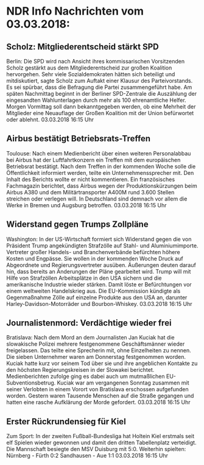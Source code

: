 # NDR Info Nachrichten vom 03.03.2018:


## Scholz: Mitgliederentscheid stärkt SPD
Berlin: Die SPD wird nach Ansicht ihres kommissarischen Vorsitzenden Scholz gestärkt aus dem Mitgliederentscheid zur großen Koalition hervorgehen. Sehr viele Sozialdemokraten hätten sich beteiligt und mitdiskutiert, sagte Scholz zum Auftakt einer Klausur des Parteivorstands. Es sei spürbar, dass die Befragung die Partei zusammengeführt habe. Am späten Nachmittag beginnt in der Berliner SPD-Zentrale die Auszählung der eingesandten Wahlunterlagen durch mehr als 100 ehrenamtliche Helfer. Morgen Vormittag soll dann bekanntgegeben werden, ob eine Mehrheit der Mitglieder eine Neuauflage der Großen Koalition mit der Union befürwortet oder ablehnt. 03.03.2018 16:15 Uhr 

## Airbus bestätigt Betriebsrats-Treffen
Toulouse: Nach einem Medienbericht über einen weiteren Personalabbau bei Airbus hat der Luftfahrtkonzern ein Treffen mit dem europäischen Betriebsrat bestätigt. Nach dem Treffen in der kommenden Woche solle die Öffentlichkeit informiert werden, teilte ein Unternehmenssprecher mit. Den Inhalt des Berichts wollte er nicht kommentieren. Ein französisches Fachmagazin berichtet, dass Airbus wegen der Produktionskürzungen beim Airbus A380 und dem Militärtransporter A400M rund 3.600 Stellen streichen oder verlegen will. In Deutschland sind demnach vor allem die Werke in Bremen und Augsburg betroffen. 03.03.2018 16:15 Uhr 

## Widerstand gegen Trumps Zollpläne
Washington: In der US-Wirtschaft formiert sich Widerstand gegen die von Präsident Trump angekündigten Strafzölle auf Stahl- und Aluminiumimporte. Vertreter großer Handels- und Branchenverbände befürchten höhere Kosten und Engpässe. Sie wollen in der kommenden Woche Druck auf Abgeordnete und Regierungsvertreter ausüben. Äußerungen deuten darauf hin, dass bereits an Änderungen der Pläne gearbeitet wird. Trump will mit Hilfe von Strafzöllen Arbeitsplätze in den USA sichern und die amerikanische Industrie wieder stärken. Damit löste er Befürchtungen vor einem weltweiten Handelskrieg aus. Die EU-Kommission kündigte als Gegenmaßnahme Zölle auf einzelne Produkte aus den USA an, darunter Harley-Davidson-Motorräder und Bourbon-Whiskey. 03.03.2018 16:15 Uhr 

## Journalistenmord: Verdächtige wieder frei
Bratislava: Nach dem Mord an dem Journalisten Jan Kuciak hat die slowakische Polizei mehrere festgenommene Geschäftsmänner wieder freigelassen. Das teilte eine Sprecherin mit, ohne Einzelheiten zu nennen. Die sieben Unternehmer waren am Donnerstag festgenommen worden. Kuciak hatte kurz vor seinem Tod über sie und ihre angeblichen Kontakte zu den höchsten Regierungskreisen in der Slowakei berichtet. Medienberichten zufolge ging es dabei auch um mutmaßlichen EU-Subventionsbetrug. Kuciak war am vergangenen Sonntag zusammen mit seiner Verlobten in einem Vorort von Bratislava erschossen aufgefunden worden. Gestern waren Tausende Menschen auf die Straße gegangen und hatten eine rasche Aufklärung der Morde gefordert. 03.03.2018 16:15 Uhr 

## Erster Rückrundensieg für Kiel
Zum Sport: In der zweiten Fußball-Bundesliga hat Holtein Kiel erstmals seit elf Spielen wieder gewonnen und damit den dritten Tabellenplatz verteidigt. Die Mannschaft besiegte den MSV Duisburg mit 5:0.
Weiterhin spielten: Nürnberg - Fürth  0:2
Sandhausen - Aue  1:1 03.03.2018 16:15 Uhr 
